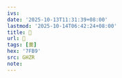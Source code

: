```yaml
---
ivs:
date: '2025-10-13T11:31:39+08:00'
lastmod: '2025-10-14T06:42:24+08:00'
title: 󰪍
url: 󰪍
tags: [羹]
hex: '7FB9'
src: GHZR
note:
---
```

